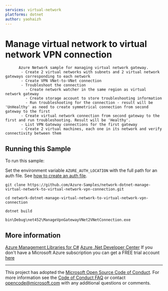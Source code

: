 ```yaml
---
services: virtual-network
platforms: dotnet
author: yaohaizh
---
```


# Manage virtual network to virtual network VPN connection #

          Azure Network sample for managing virtual network gateway.
           - Create 2 virtual networks with subnets and 2 virtual network gateways corresponding to each network
           - Create VPN VNet-to-VNet connection
           - Troubleshoot the connection
             - Create network watcher in the same region as virtual network gateway
             - Create storage account to store troubleshooting information
             - Run troubleshooting for the connection - result will be 'UnHealthy' as need to create symmetrical connection from second gateway to the first
           - Create virtual network connection from second gateway to the first and run troubleshooting. Result will be 'Healthy'.
           - List VPN Gateway connections for the first gateway
           - Create 2 virtual machines, each one in its network and verify connectivity between them


## Running this Sample ##

To run this sample:

Set the environment variable `AZURE_AUTH_LOCATION` with the full path for an auth file. See [how to create an auth file](https://github.com/Azure/azure-libraries-for-net/blob/master/AUTH.md).

    git clone https://github.com/Azure-Samples/network-dotnet-manage-virtual-network-to-virtual-network-vpn-connection.git

    cd network-dotnet-manage-virtual-network-to-virtual-network-vpn-connection
  
    dotnet build
    
    bin\Debug\net452\ManageVpnGatewayVNet2VNetConnection.exe

## More information ##

[Azure Management Libraries for C#](https://github.com/Azure/azure-sdk-for-net/tree/Fluent)
[Azure .Net Developer Center](https://azure.microsoft.com/en-us/develop/net/)
If you don't have a Microsoft Azure subscription you can get a FREE trial account [here](http://go.microsoft.com/fwlink/?LinkId=330212)

---

This project has adopted the [Microsoft Open Source Code of Conduct](https://opensource.microsoft.com/codeofconduct/). For more information see the [Code of Conduct FAQ](https://opensource.microsoft.com/codeofconduct/faq/) or contact [opencode@microsoft.com](mailto:opencode@microsoft.com) with any additional questions or comments.